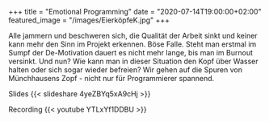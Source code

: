 +++ title = "Emotional Programming" date = "2020-07-14T19:00:00+02:00" featured_image = "/images/EierköpfeK.jpg" +++

Alle jammern und beschweren sich, die Qualität der Arbeit sinkt und keiner kann mehr den Sinn im Projekt erkennen. Böse Falle. Steht man erstmal im Sumpf der De-Motivation dauert es nicht mehr lange, bis man im Burnout versinkt. Und nun? Wie kann man in dieser Situation den Kopf über Wasser halten oder sich sogar wieder befreien? Wir gehen auf die Spuren von Münchhausens Zopf - nicht nur für Programmierer spannend.

Slides
{{< slideshare 4yeZBYq5xA9cHj >}}

Recording
{{< youtube YTLxYf1DDBU >}}

